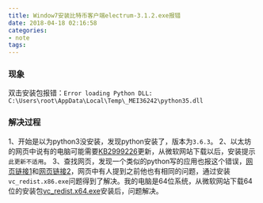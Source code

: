 ```yaml
---
title: Window7安装比特币客户端electrum-3.1.2.exe报错
date: 2018-04-18 02:16:58 
categories: 
- note
tags: 
---
```


### 现象
双击安装包报错：`Error loading Python DLL: C:\Users\root\AppData\Local\Temp\_MEI36242\python35.dll`

### 解决过程
1、开始是以为python3没安装，发现python安装了，版本为`3.6.3`。
2、以太坊的网页中说有的电脑可能需要[KB2999226](https://download.microsoft.com/download/4/F/E/4FE73868-5EDD-4B47-8B33-CE1BB7B2B16A/Windows6.1-KB2999226-x86.msu)更新，从微软网站下载以后，安装提示`此更新不适用`。
3、查找网页，发现一个类似的python写的应用也报这个错误，[网页链接1](https://github.com/mitmproxy/mitmproxy/issues/1763)和[网页链接2](https://github.com/mitmproxy/mitmproxy/issues/2025)，网页中有人提到之前他也有相同的问题，通过安装`vc_redist.x86.exe`问题得到了解决。我的电脑是64位系统，从微软网站下载64位的安装包[vc_redist.x64.exe](https://download.microsoft.com/download/9/3/F/93FCF1E7-E6A4-478B-96E7-D4B285925B00/vc_redist.x64.exe)安装后，问题解决。